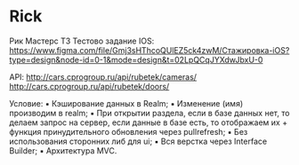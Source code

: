 # Rick

Рик Мастерс ТЗ Тестово задание IOS: https://www.figma.com/file/Gmj3sHThcoQUlEZ5ck4zwM/Стажировка-iOS?type=design&node-id=0-1&mode=design&t=02LpQCqJYXdwJbxU-0

API: http://cars.cprogroup.ru/api/rubetek/cameras/
     http://cars.cprogroup.ru/api/rubetek/doors/

Условие:
▪️ Кэширование данных в Realm;
▪️ Изменение (имя) производим в realm;
▪️ При открытии раздела, если в базе данных нет, то делаем запрос на сервер, если данные в базе есть, то отображаем их + функция принудительного обновления через pullrefresh;
▪️ Без использования сторонних либ для ui;
▪️ Вся верстка через Interface Builder;
▪️ Архитектура MVC.



